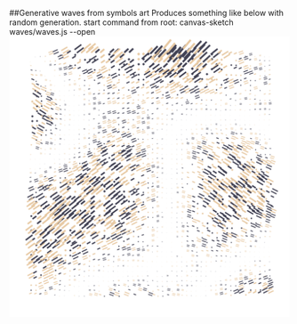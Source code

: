 ##Generative waves from symbols art
Produces something like below with random generation.
start command from root: canvas-sketch waves/waves.js --open
![Generative waves art example](example.png)
